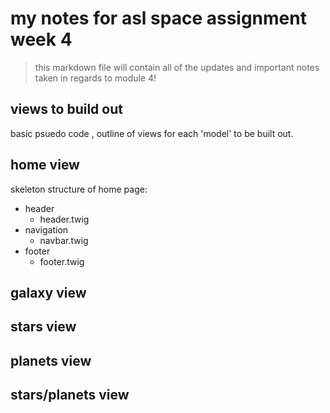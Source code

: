 # my notes for asl space assignment week 4

> this markdown file will contain all of the updates and important notes taken in regards to module 4!

## views to build out

basic psuedo code , outline of views for each 'model' to be built out.

## home view

skeleton structure of home page:

- header
  - header.twig
- navigation
  - navbar.twig
- footer
  - footer.twig

## galaxy view

## stars view

## planets view

## stars/planets view
